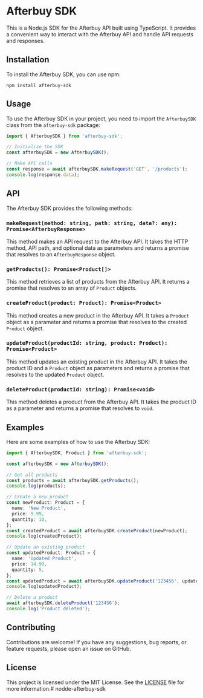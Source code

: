 # Afterbuy SDK

This is a Node.js SDK for the Afterbuy API built using TypeScript. It provides a convenient way to interact with the Afterbuy API and handle API requests and responses.

## Installation

To install the Afterbuy SDK, you can use npm:

```shell
npm install afterbuy-sdk
```

## Usage

To use the Afterbuy SDK in your project, you need to import the `AfterbuySDK` class from the `afterbuy-sdk` package:

```typescript
import { AfterbuySDK } from 'afterbuy-sdk';

// Initialize the SDK
const afterbuySDK = new AfterbuySDK();

// Make API calls
const response = await afterbuySDK.makeRequest('GET', '/products');
console.log(response.data);
```

## API

The Afterbuy SDK provides the following methods:

### `makeRequest(method: string, path: string, data?: any): Promise<AfterbuyResponse>`

This method makes an API request to the Afterbuy API. It takes the HTTP method, API path, and optional data as parameters and returns a promise that resolves to an `AfterbuyResponse` object.

### `getProducts(): Promise<Product[]>`

This method retrieves a list of products from the Afterbuy API. It returns a promise that resolves to an array of `Product` objects.

### `createProduct(product: Product): Promise<Product>`

This method creates a new product in the Afterbuy API. It takes a `Product` object as a parameter and returns a promise that resolves to the created `Product` object.

### `updateProduct(productId: string, product: Product): Promise<Product>`

This method updates an existing product in the Afterbuy API. It takes the product ID and a `Product` object as parameters and returns a promise that resolves to the updated `Product` object.

### `deleteProduct(productId: string): Promise<void>`

This method deletes a product from the Afterbuy API. It takes the product ID as a parameter and returns a promise that resolves to `void`.

## Examples

Here are some examples of how to use the Afterbuy SDK:

```typescript
import { AfterbuySDK, Product } from 'afterbuy-sdk';

const afterbuySDK = new AfterbuySDK();

// Get all products
const products = await afterbuySDK.getProducts();
console.log(products);

// Create a new product
const newProduct: Product = {
  name: 'New Product',
  price: 9.99,
  quantity: 10,
};
const createdProduct = await afterbuySDK.createProduct(newProduct);
console.log(createdProduct);

// Update an existing product
const updatedProduct: Product = {
  name: 'Updated Product',
  price: 14.99,
  quantity: 5,
};
const updatedProduct = await afterbuySDK.updateProduct('123456', updatedProduct);
console.log(updatedProduct);

// Delete a product
await afterbuySDK.deleteProduct('123456');
console.log('Product deleted');
```

## Contributing

Contributions are welcome! If you have any suggestions, bug reports, or feature requests, please open an issue on GitHub.

## License

This project is licensed under the MIT License. See the [LICENSE](LICENSE) file for more information.# nodde-afterbuy-sdk

